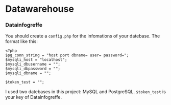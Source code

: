 # Datawarehouse
### Datainfogreffe

You should create a ``config.php`` for the infomations of your datebase.
The format like this:

    <?php
    $pg_conn_string = "host port dbname= user= password=";
    $mysqli_host = "localhost";
    $mysqli_dbusername = "";
    $mysqli_dbpassword = "";
    $mysqli_dbname = "";

    $token_test = "";
I used two datebases in this project: MySQL and PostgreSQL.
``$token_test`` is your key of Datainfogreffe.